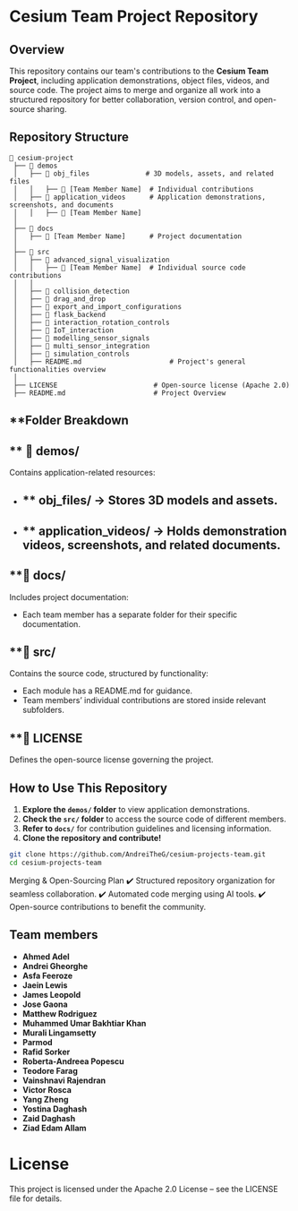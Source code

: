 # **Cesium Team Project Repository**  

## **Overview**  
This repository contains our team's contributions to the **Cesium Team Project**, including application demonstrations, object files, videos, and source code. The project aims to merge and organize all work into a structured repository for better collaboration, version control, and open-source sharing.  

## **Repository Structure**  

```
📂 cesium-project  
 ├── 📂 demos  
 │   ├── 📂 obj_files              # 3D models, assets, and related files  
 │   │   ├── 📂 [Team Member Name]  # Individual contributions  
 │   ├── 📂 application_videos      # Application demonstrations, screenshots, and documents  
 │   │   ├── 📂 [Team Member Name]  
 │  
 ├── 📂 docs  
 │   ├── 📂 [Team Member Name]      # Project documentation  
 │  
 ├── 📂 src  
 │   ├── 📂 advanced_signal_visualization  
 │   │   ├── 📂 [Team Member Name]  # Individual source code contributions  
 │   │  
 │   ├── 📂 collision_detection  
 │   ├── 📂 drag_and_drop  
 │   ├── 📂 export_and_import_configurations  
 │   ├── 📂 flask_backend  
 │   ├── 📂 interaction_rotation_controls  
 │   ├── 📂 IoT_interaction  
 │   ├── 📂 modelling_sensor_signals  
 │   ├── 📂 multi_sensor_integration  
 │   ├── 📂 simulation_controls  
 │   ├── README.md                      # Project's general functionalities overview
 │  
 ├── LICENSE                        # Open-source license (Apache 2.0)  
 ├── README.md                      # Project Overview  
 ```

## **Folder Breakdown
##  ** 📂 demos/
Contains application-related resources:
- ## ** obj_files/ → Stores 3D models and assets.
- ## ** application_videos/ → Holds demonstration videos, screenshots, and related documents.

## **📂 docs/
Includes project documentation:
- Each team member has a separate folder for their specific documentation.

## **📂 src/
Contains the source code, structured by functionality:
- Each module has a README.md for guidance.
- Team members’ individual contributions are stored inside relevant subfolders.

## **📜 LICENSE
Defines the open-source license governing the project.

## **How to Use This Repository**  
1. **Explore the `demos/` folder** to view application demonstrations.  
2. **Check the `src/` folder** to access the source code of different members.  
3. **Refer to `docs/`** for contribution guidelines and licensing information.  
4. **Clone the repository and contribute!**  

```bash
git clone https://github.com/AndreiTheG/cesium-projects-team.git
cd cesium-projects-team
```

Merging & Open-Sourcing Plan
✔️ Structured repository organization for seamless collaboration.
✔️ Automated code merging using AI tools.
✔️ Open-source contributions to benefit the community.


## **Team members**  
- **Ahmed Adel**  
- **Andrei Gheorghe**  
- **Asfa Feeroze**  
- **Jaein Lewis**
- **James Leopold**
- **Jose Gaona**
- **Matthew Rodriguez**
- **Muhammed Umar Bakhtiar Khan**          
- **Murali Lingamsetty**
- **Parmod**
- **Rafid Sorker**
- **Roberta-Andreea Popescu**
- **Teodore Farag**
- **Vainshnavi Rajendran**
- **Victor Rosca**
- **Yang Zheng** 
- **Yostina Daghash**
- **Zaid Daghash**     
- **Ziad Edam Allam**      

# **License**
This project is licensed under the Apache 2.0 License – see the LICENSE file for details.
